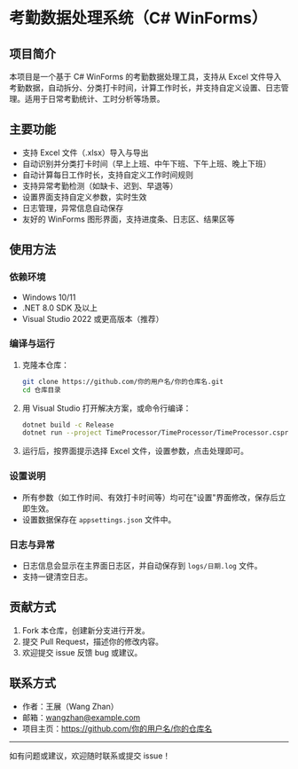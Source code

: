 # 考勤数据处理系统（C# WinForms）

## 项目简介
本项目是一个基于 C# WinForms 的考勤数据处理工具，支持从 Excel 文件导入考勤数据，自动拆分、分类打卡时间，计算工作时长，并支持自定义设置、日志管理。适用于日常考勤统计、工时分析等场景。

## 主要功能
- 支持 Excel 文件（.xlsx）导入与导出
- 自动识别并分类打卡时间（早上上班、中午下班、下午上班、晚上下班）
- 自动计算每日工作时长，支持自定义工作时间规则
- 支持异常考勤检测（如缺卡、迟到、早退等）
- 设置界面支持自定义参数，实时生效
- 日志管理，异常信息自动保存
- 友好的 WinForms 图形界面，支持进度条、日志区、结果区等


## 使用方法

### 依赖环境
- Windows 10/11
- .NET 8.0 SDK 及以上
- Visual Studio 2022 或更高版本（推荐）

### 编译与运行
1. 克隆本仓库：
   ```bash
   git clone https://github.com/你的用户名/你的仓库名.git
   cd 仓库目录
   ```
2. 用 Visual Studio 打开解决方案，或命令行编译：
   ```bash
   dotnet build -c Release
   dotnet run --project TimeProcessor/TimeProcessor/TimeProcessor.csproj
   ```
3. 运行后，按界面提示选择 Excel 文件，设置参数，点击处理即可。

### 设置说明
- 所有参数（如工作时间、有效打卡时间等）均可在"设置"界面修改，保存后立即生效。
- 设置数据保存在 `appsettings.json` 文件中。

### 日志与异常
- 日志信息会显示在主界面日志区，并自动保存到 `logs/日期.log` 文件。
- 支持一键清空日志。



## 贡献方式
1. Fork 本仓库，创建新分支进行开发。
2. 提交 Pull Request，描述你的修改内容。
3. 欢迎提交 issue 反馈 bug 或建议。

## 联系方式
- 作者：王展（Wang Zhan）
- 邮箱：wangzhan@example.com
- 项目主页：https://github.com/你的用户名/你的仓库名

---
如有问题或建议，欢迎随时联系或提交 issue！ 